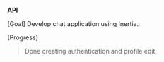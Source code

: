 **API**

[Goal]
Develop chat application using Inertia.

[Progress]
> Done creating authentication and profile edit.